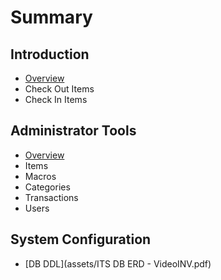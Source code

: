 # Summary

## Introduction
* [Overview](README.md)
* Check Out Items
* Check In Items

## Administrator Tools
* [Overview](admin/README.md)
* Items
* Macros
* Categories
* Transactions
* Users

## System Configuration
* [DB DDL](assets/ITS DB ERD - VideoINV.pdf)

